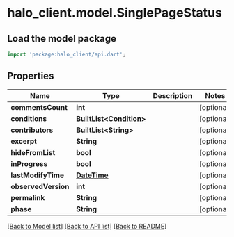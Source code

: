 # halo_client.model.SinglePageStatus

## Load the model package
```dart
import 'package:halo_client/api.dart';
```

## Properties
Name | Type | Description | Notes
------------ | ------------- | ------------- | -------------
**commentsCount** | **int** |  | [optional] 
**conditions** | [**BuiltList&lt;Condition&gt;**](Condition.md) |  | [optional] 
**contributors** | **BuiltList&lt;String&gt;** |  | [optional] 
**excerpt** | **String** |  | [optional] 
**hideFromList** | **bool** |  | [optional] 
**inProgress** | **bool** |  | [optional] 
**lastModifyTime** | [**DateTime**](DateTime.md) |  | [optional] 
**observedVersion** | **int** |  | [optional] 
**permalink** | **String** |  | [optional] 
**phase** | **String** |  | [optional] 

[[Back to Model list]](../README.md#documentation-for-models) [[Back to API list]](../README.md#documentation-for-api-endpoints) [[Back to README]](../README.md)


